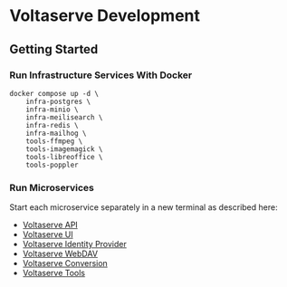 # Voltaserve Development

## Getting Started

### Run Infrastructure Services With Docker

```shell
docker compose up -d \
    infra-postgres \
    infra-minio \
    infra-meilisearch \
    infra-redis \
    infra-mailhog \
    tools-ffmpeg \
    tools-imagemagick \
    tools-libreoffice \
    tools-poppler
```

### Run Microservices

Start each microservice separately in a new terminal as described here:

- [Voltaserve API](api/README.md)
- [Voltaserve UI](ui/README.md)
- [Voltaserve Identity Provider](idp/README.md)
- [Voltaserve WebDAV](webdav/README.md)
- [Voltaserve Conversion](conversion/README.md)
- [Voltaserve Tools](tools/README.md)

